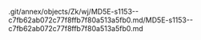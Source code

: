 .git/annex/objects/Zk/wj/MD5E-s1153--c7fb62ab072c77f8ffb7f80a513a5fb0.md/MD5E-s1153--c7fb62ab072c77f8ffb7f80a513a5fb0.md